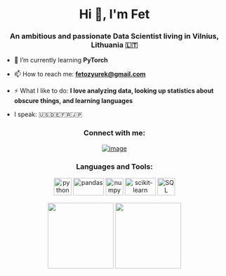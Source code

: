 <h1 align="center">Hi 👋, I'm Fet </h1>
<h3 align="center">An ambitious and passionate Data Scientist living in Vilnius, Lithuania 🇱🇹</h3>

- 🌱 I’m currently learning **PyTorch**

- 📫 How to reach me: **fetozyurek@gmail.com**

- ⚡ What I like to do: **I love analyzing data, looking up statistics about obscure things, and learning languages**

- I speak: 🇺🇸🇩🇪🇫🇷🇯🇵

<h3 align="center">Connect with me:</h3>
<div align="center">

[![image](https://img.shields.io/badge/LinkedIn-0077B5?style=for-the-badge&logo=linkedin&logoColor=white)](https://www.linkedin.com/in/fetozyurek/)
  
</div>

<h3 align="center">Languages and Tools:</h3>

<p align="center"> 
  <a>
    <img src="https://upload.wikimedia.org/wikipedia/commons/thumb/c/c3/Python-logo-notext.svg/1869px-Python-logo-notext.svg.png" alt="python" width="40" height="40"/>
  </a>
  <a>
    <img src="https://upload.wikimedia.org/wikipedia/commons/thumb/e/ed/Pandas_logo.svg/1280px-Pandas_logo.svg.png" alt="pandas" width="70" height="40"/>
  </a>
  <a>
    <img src="https://cdn.worldvectorlogo.com/logos/numpy-1.svg" alt="numpy" width="40" height="40"/>
  </a>
  <a>
    <img src="https://upload.wikimedia.org/wikipedia/commons/thumb/0/05/Scikit_learn_logo_small.svg/2560px-Scikit_learn_logo_small.svg.png" alt="scikit-learn" width="70" height="40"/>
  </a>
  <a>
    <img src="https://w7.pngwing.com/pngs/167/148/png-transparent-microsoft-azure-sql-database-microsoft-sql-server-database-blue-text-logo-thumbnail.png" alt="SQL" width="40" height="40"/>
  </a>
  
</p>

<p align= "center">
  <img height= "150" src="https://github-readme-stats.vercel.app/api?username=canozyurek&theme=react&show_icons=true&include_all_commits=true" />
  <img height= "150" src="https://github-readme-stats.vercel.app/api/top-langs/?username=canozyurek&theme=react&layout=compact" />
</p>

